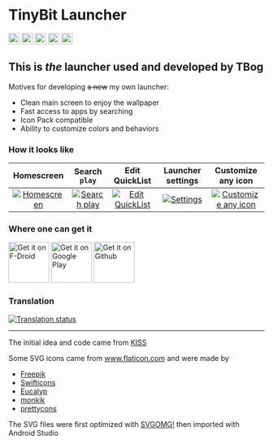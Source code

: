 # TinyBit Launcher

[<img src="https://github.com/TBog/TBLauncher/workflows/Android%20CI/badge.svg"
      alt="Android CI"
      height="22"/>](https://github.com/TBog/TBLauncher/actions/)
[<img src="https://app.codacy.com/project/badge/Grade/367f62e2ae68488fbee63cf2dfe267db"
      alt="Codacy Badge"
      height="22"/>](https://www.codacy.com/gh/TBog/TBLauncher/dashboard?utm_source=github.com&amp;utm_medium=referral&amp;utm_content=TBog/TBLauncher&amp;utm_campaign=Badge_Grade)
[<img src="https://img.shields.io/github/v/release/TBog/TBLauncher.svg?logo=github&label=GitHub"
      alt="GitHub Releases"
      height="22"/>](https://github.com/TBog/TBLauncher/releases)
[<img src="https://img.shields.io/f-droid/v/rocks.tbog.tblauncher.svg?logo=f-droid&label=F-Droid"
      alt="F-Droid Releases"
      height="22"/>](https://f-droid.org/packages/rocks.tbog.tblauncher/)
[<img src="https://img.shields.io/endpoint?label=Play%20Store&style=flat&cacheSeconds=65536&url=https%3A%2F%2Fplayshields.herokuapp.com%2Fplay%3Fi%3Drocks.tbog.tblauncher%26l%3DAndroid%26m%3D%24version"
      alt="Playstore"
      height="22"/>](https://play.google.com/store/apps/details?id=rocks.tbog.tblauncher)

## This is _the_ launcher used and developed by TBog

Motives for developing ~~a new~~ my own launcher:
- Clean main screen to enjoy the wallpaper 
- Fast access to apps by searching 
- Icon Pack compatible
- Ability to customize colors and behaviors 

### How it looks like

| Homescreen | Search `play` | Edit QuickList | Launcher settings | Customize any icon |
| :---: | :---: | :---: | :---: | :---: |
| [![Homescreen](https://imgur.com/Idkhx5v.png)](https://imgur.com/Idkhx5v) | [![Search `play`](https://imgur.com/HNAEGpZ.png)](https://imgur.com/HNAEGpZ) | [![Edit QuickList](https://imgur.com/HhR5X1t.png)](https://imgur.com/HhR5X1t) | [![Settings](https://imgur.com/J8EslbJ.png)](https://imgur.com/J8EslbJ) | [![Customize any icon](https://imgur.com/jxvRmzV.png)](https://imgur.com/jxvRmzV) |

### Where one can get it

[<img src="https://fdroid.gitlab.io/artwork/badge/get-it-on.png"
     alt="Get it on F-Droid"
     height="80">](https://f-droid.org/packages/rocks.tbog.tblauncher/)
[<img src="https://play.google.com/intl/en_us/badges/images/generic/en-play-badge.png"
     alt="Get it on Google Play"
     height="80">](https://play.google.com/store/apps/details?id=rocks.tbog.tblauncher)
[<img src="https://i.ibb.co/q0mdc4Z/get-it-on-github.png"
     alt="Get it on Github"
     height="80">](https://github.com/TBog/TBLauncher/releases)

### Translation

[<img src="https://hosted.weblate.org/widgets/tblauncher/-/multi-auto.svg"
      alt="Translation status" />](https://hosted.weblate.org/engage/tblauncher/)

<footer>
      <hr>
      <p>The initial idea and code came from <a href="https://github.com/Neamar/KISS" style="display: inline">KISS</a></p>
      <p>Some SVG icons came from <a href="https://www.flaticon.com/" title="Flaticon">www.flaticon.com</a> and were made by
            <ul>
                  <li><a href="https://www.freepik.com" title="Freepik">Freepik</a></li>
                  <li><a href="https://www.flaticon.com/authors/swifticons" title="Swifticons">Swifticons</a></li>
                  <li><a href="https://www.flaticon.com/authors/eucalyp" title="Eucalyp">Eucalyp</a></li>
                  <li><a href="https://www.flaticon.com/authors/monkik" title="monkik">monkik</a></li>
                  <li><a href="https://www.flaticon.com/authors/prettycons" title="prettycons">prettycons</a></li>
            </ul>
      </p>
      <p>The SVG files were first optimized with <a href="https://github.com/jakearchibald/svgomg/">SVGOMG!</a> then imported with Android Studio</p>
</footer>
